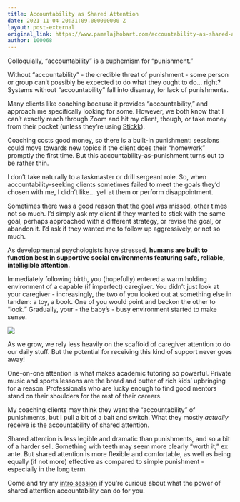 ```yaml
---
title: Accountability as Shared Attention
date: 2021-11-04 20:31:09.000000000 Z
layout: post-external
original_link: https://www.pamelajhobart.com/accountability-as-shared-attention/
author: 100068
---
```


Colloquially, “accountability” is a euphemism for “punishment.”

Without “accountability” - the credible threat of punishment - some person or group can’t possibly be expected to do what they ought to do… right? Systems without “accountability” fall into disarray, for lack of punishments.

Many clients like coaching because it provides “accountability,” and approach me specifically looking for some. However, we both know that I can’t exactly reach through Zoom and hit my client, though, or take money from their pocket (unless they’re using [Stickk](https://www.stickk.com/?ref=pamelajhobart.com)).

Coaching costs good money, so there is a built-in punishment: sessions could move towards new topics if the client does their “homework” promptly the first time. But this accountability-as-punishment turns out to be rather thin.

I don’t take naturally to a taskmaster or drill sergeant role. So, when accountability-seeking clients sometimes failed to meet the goals they’d chosen with me, I didn’t like… yell at them or perform disappointment.

Sometimes there was a good reason that the goal was missed, other times not so much. I’d simply ask my client if they wanted to stick with the same goal, perhaps approached with a different strategy, or revise the goal, or abandon it. I’d ask if they wanted me to follow up aggressively, or not so much.

As developmental psychologists have stressed, **humans are built to function best in supportive social environments featuring safe, reliable, intelligible attention.**

Immediately following birth, you (hopefully) entered a warm holding environment of a capable (if imperfect) caregiver. You didn’t just look at your caregiver - increasingly, the two of you looked out at something else in tandem: a toy, a book. One of you would point and beckon the other to “look.” Gradually, your - the baby’s - busy environment started to make sense.

![](https://www.pamelajhobart.com/content/images/2021/11/liana-mikah-6KRmH6k3Rdk-unsplash-copy.jpeg)

As we grow, we rely less heavily on the scaffold of caregiver attention to do our daily stuff. But the potential for receiving this kind of support never goes away!

One-on-one attention is what makes academic tutoring so powerful. Private music and sports lessons are the bread and butter of rich kids’ upbringing for a reason. Professionals who are lucky enough to find good mentors stand on their shoulders for the rest of their careers.

My coaching clients may think they want the “accountability” of punishments, but I pull a bit of a bait and switch. What they mostly _actually_ receive is the accountability of shared attention.

Shared attention is less legible and dramatic than punishments, and so a bit of a harder sell. Something with teeth may seem more clearly “worth it,” ex ante. But shared attention is more flexible and comfortable, as well as being equally (if not more) effective as compared to simple punishment - especially in the long term.

Come and try my [intro session](https://www.pamelajhobart.com/intro-session/) if you’re curious about what the power of shared attention accountability can do for you.

